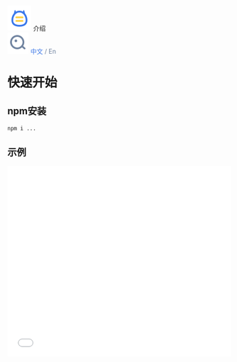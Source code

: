 <div class="headbar">
  <div>
    <img src="./_media/sidebar1.svg"/>
    <span>介绍</span>
  </div>
  <div>
      <img src="./_media/search.svg"/>
      <span style="color:#7285a1">
        <span style="color:#3d78e8">中文</span>
         / <span>En</span>
      </span>
    </div>
</div>

# 快速开始

## npm安装

```bash
npm i ...
```

## 示例

<iframe width="100%" height="430" src="//jsfiddle.net/vue_echarts/aa7ojxyt/20/embedded/result,html,js/?bodyColor=fff" allowfullscreen="allowfullscreen" frameborder="0"></iframe>


